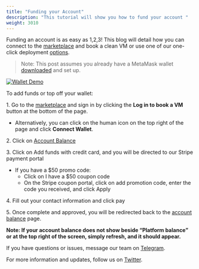 ```yaml
---
title: "Funding your Account"
description: "This tutorial will show you how to fund your account "
weight: 3010
---
```


Funding an account is as easy as 1,2,3! This blog will detail how you can connect to the [marketplace](https://app.p2pcloud.io/?utm_source=website&utm_medium=blog&utm_campaign=wallet%20tutorial) and book a clean VM or use one of our one-click deployment [options](https://p2pcloud.io/docs/blog/marketplace-update-1cd/?utm_source=website&utm_medium=blog&utm_campaign=wallet%20tutorial&utm_content=1cd-blog-post). 

> Note: This post assumes you already have a MetaMask wallet [downloaded](https://metamask.io/download/?utm_source=website&utm_medium=blog&utm_campaign=wallet%20tutorial&utm_content=metamask-dl) and set up. 




[![Wallet Demo](https://github.com/p2pcloud/website/assets/23203842/b3d738be-c288-4e4e-9935-b274d9487f72)](https://github.com/p2pcloud/website/assets/23203842/b3d738be-c288-4e4e-9935-b274d9487f72)





To add funds or top off your wallet:

1\. Go to the [marketplace](https://app.p2pcloud.io/?utm_source=website&utm_medium=blog&utm_campaign=wallet%20tutorial) and sign in by clicking the **Log in to book a VM** button at the bottom of the page.
*  Alternatively, you can click on the human icon on the top right of the page and click **Connect Wallet**.

2\. Click on [Account Balance](https://app.p2pcloud.io/wallet?utm_source=website&utm_medium=blog&utm_campaign=wallet%20tutorial&utm_content=wallet-page) 

3\. Click on Add funds with credit card, and you will be directed to our Stripe payment portal 
  *  If you have a $50 promo code:
        * Click on I have a $50 coupon code 
        * On the Stripe coupon portal, click on add promotion code, enter the code you received, and click Apply

4\. Fill out your contact information and click pay 

5\. Once complete and approved, you will be redirected back to the [account balance](https://app.p2pcloud.io/wallet?utm_source=website&utm_medium=blog&utm_campaign=wallet%20tutorial&utm_content=wallet-page) page. 

**Note: If your account balance does not show beside “Platform balance” or at the top right of the screen, simply refresh, and it should appear.** 

If you have questions or issues, message our team on [Telegram](http://t.me/p2pcloud?utm_source=website&utm_medium=blog&utm_campaign=wallet%20tutorial&utm_content=telegram). 

For more information and updates, follow us on [Twitter](https://twitter.com/p2pcloud_io?utm_source=website&utm_medium=blog&utm_campaign=wallet%20tutorial&utm_content=twitter-link).  
